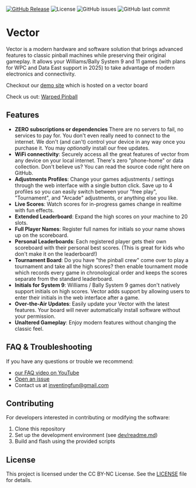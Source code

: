 [![GitHub Release](https://img.shields.io/github/v/release/warped-pinball/vector?color=blue)](https://github.com/warped-pinball/vector/releases/latest)
![License](https://img.shields.io/badge/license-CC%20BY--NC-blue)
![GitHub issues](https://img.shields.io/github/issues/warped-pinball/vector)
![GitHub last commit](https://img.shields.io/github/last-commit/warped-pinball/vector)

# Vector

Vector is a modern hardware and software solution that brings advanced features to classic pinball machines while preserving their original gameplay. It allows your Williams/Bally System 9 and 11 games (with plans for WPC and Data East support in 2025) to take advantage of modern electronics and connectivity.

Checkout our [demo site](https://vector.doze.dev) which is hosted on a vector board

Check us out: [Warped Pinball](https://warpedpinball.com)

## Features

- **ZERO subscriptions or dependencies** There are no servers to fail, no services to pay for. You don't even really need to connect to the internet. We don't (and can't) control your device in any way once you purchase it. You may *optionally* install our free updates. 
- **WiFi connectivity**: Securely access all the great features of vector from any device on your local internet. There's zero "phone-home" or data collection. Don't believe us? You can read the source code right here on GitHub. 
- **Adjustments Profiles**: Change your games adjustments / settings through the web interface with a single button click. Save up to 4 profiles so you can easily switch between your "free play", "Tournament", and "Arcade" adjustments, or anything else you like.
- **Live Scores**: Watch scores for in-progress games change in realtime with fun effects.
- **Extended Leaderboard**: Expand the high scores on your machine to 20 slots.
- **Full Player Names**: Register full names for initials so your name shows up on the scoreboard.
- **Personal Leaderboards**: Each registered player gets their own scoreboard with their personal best scores. (This is great for kids who don't make it on the leaderboard!)
- **Tournament Board**: Do you have "the pinball crew" come over to play a tournament and take all the high scores? then enable tournament mode which records every game in chronological order and keeps the scores separate from the standard leaderboard.
- **Initials for System 9**: Williams / Bally System 9 games don't natively support initials on high scores. Vector adds support by allowing users to enter their initials in the web interface after a game.
- **Over-the-Air Updates**: Easily update your Vector with the latest features. Your board will never automatically install software without your permission.
- **Unaltered Gameplay**: Enjoy modern features without changing the classic feel.

## FAQ & Troubleshooting

If you have any questions or trouble we recommend:
 - [our FAQ video on YouTube](https://youtu.be/iD46myZ2hAI?si=HNcbDbbh4u5xqsF9)
 - [Open an issue](https://github.com/warped-pinball/vector/issues/new/choose)
 - Contact us at [inventingfun@gmail.com](mailto:inventingfun@gmail.com)

## Contributing

For developers interested in contributing or modifying the software:

1. Clone this repository
2. Set up the development environment (see [dev/readme.md](dev/readme.md))
3. Build and flash using the provided scripts


## License

This project is licensed under the CC BY-NC License. See the [LICENSE](LICENSE) file for details.